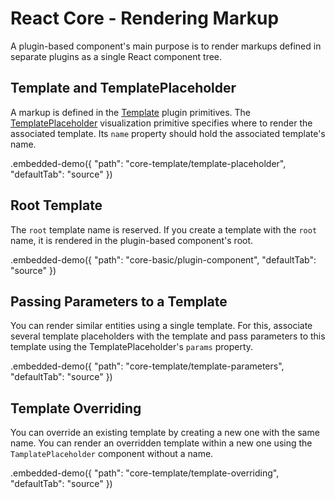 # React Core - Rendering Markup

A plugin-based component's main purpose is to render markups defined in separate plugins as a single React component tree.

## Template and TemplatePlaceholder

A markup is defined in the [Template](../reference/template.md) plugin primitives. The [TemplatePlaceholder](../reference/template-placeholder.md) visualization primitive specifies where to render the associated template. Its `name` property should hold the associated template's name.

.embedded-demo({ "path": "core-template/template-placeholder", "defaultTab": "source" })

## Root Template

The `root` template name is reserved. If you create a template with the `root` name, it is rendered in the plugin-based component's root.

.embedded-demo({ "path": "core-basic/plugin-component", "defaultTab": "source" })

## Passing Parameters to a Template

You can render similar entities using a single template. For this, associate several template placeholders with the template and pass parameters to this template using the TemplatePlaceholder's `params` property.

.embedded-demo({ "path": "core-template/template-parameters", "defaultTab": "source" })

## Template Overriding

You can override an existing template by creating a new one with the same name. You can render an overridden template within a new one using the `TamplatePlaceholder` component without a name.

.embedded-demo({ "path": "core-template/template-overriding", "defaultTab": "source" })
